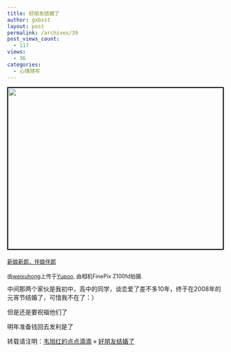 ```yaml
---
title: 好朋友结婚了
author: gxbsst
layout: post
permalink: /archives/39
post_views_count:
  - 117
views:
  - 36
categories:
  - 心情随写
---
```

<div style="float: right; margin-left: 10px; margin-bottom: 10px;">
  <a href="http://www.yupoo.com/photos/view?id=ff80808118408cb5011854a0b82e4d07" title="photo sharing"><img src="http://pic.yupoo.com/weixuhong/8776852734a6/medium.jpg" width="500" height="375" alt="" style="border: solid 2px #000000;" /></a><br /> <br /> <span style="font-size: 0.9em; margin-top: 0px;"><a href="http://www.yupoo.com/photos/view?id=ff80808118408cb5011854a0b82e4d07">新娘新郎，伴娘伴郎</a><br /> <br /> 由<a href="null">weixuhong</a>上传于<a href="http://www.yupoo.com/">Yupoo</a>, 由相机FinePix Z100fd拍摄.<br /> </span>
</div>

<div>
  中间那两个家伙是我初中，高中的同学，谈恋爱了差不多10年，终于在2008年的元宵节结婚了，可惜我不在了：）</p> <p>
    但是还是要祝福他们了
  </p>
  
  <p>
    明年准备钱回去发利是了
  </p>
</div>

转载请注明：[韦旭红的点点滴滴][1] &raquo; [好朋友结婚了][2]

 [1]: http://www.weixuhong.com
 [2]: http://www.weixuhong.com/archives/39